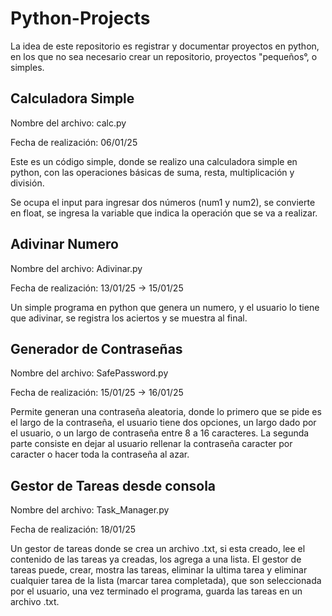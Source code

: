 # Python-Projects
La idea de este repositorio es registrar y documentar proyectos en python, en los que no sea necesario crear un repositorio, proyectos "pequeños°, o simples.
## Calculadora Simple
Nombre del archivo: calc.py

Fecha de realización: 06/01/25

Este es un código simple, donde se realizo una calculadora simple en python, con las operaciones básicas de suma, resta, multiplicación y división.

Se ocupa el input para ingresar dos números (num1 y num2), se convierte en float, se ingresa la variable que indica la operación que se va a realizar.
## Adivinar Numero
Nombre del archivo: Adivinar.py

Fecha de realización: 13/01/25 -> 15/01/25

Un simple programa en python que genera un numero, y el usuario lo tiene que adivinar, se registra los aciertos y se muestra al final.
## Generador de Contraseñas
Nombre del archivo: SafePassword.py

Fecha de realización: 15/01/25 -> 16/01/25

Permite generan una contraseña aleatoria, donde lo primero que se pide es el largo de la contraseña, el usuario tiene dos opciones, un largo dado por el usuario, o un largo de contraseña entre 8 a 16 caracteres. La segunda parte consiste en dejar al usuario rellenar la contraseña caracter por caracter o hacer toda la contraseña al azar.

## Gestor de Tareas desde consola
Nombre del archivo: Task_Manager.py

Fecha de realización: 18/01/25

Un gestor de tareas donde se crea un archivo .txt, si esta creado, lee el contenido de las tareas ya creadas, los agrega a una lista. El gestor de tareas puede, crear, mostra las tareas, eliminar la ultima tarea y eliminar cualquier tarea de la lista (marcar tarea completada), que son seleccionada por el usuario, una vez terminado el programa, guarda las tareas en un archivo .txt.
